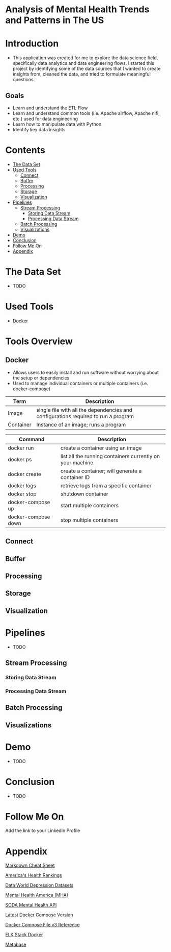 # Analysis of Mental Health Trends and Patterns in The US

# Introduction
- This application was created for me to explore the data science field, specifically data analytics and data engineering flows.  I started this project by identifying some of the data sources that 
  I wanted to create insights from, cleaned the data, and tried to formulate meaningful questions.

## Goals
- Learn and understand the ETL Flow
- Learn and understand common tools (i.e. Apache airflow, Apache nifi, etc.) used for data engineering
- Learn how to manipulate data with Python
- Identify key data insights

# Contents

- [The Data Set](#the-data-set)
- [Used Tools](#used-tools)
  - [Connect](#connect)
  - [Buffer](#buffer)
  - [Processing](#processing)
  - [Storage](#storage)
  - [Visualization](#visualization)
- [Pipelines](#pipelines)
  - [Stream Processing](#stream-processing)
    - [Storing Data Stream](#storing-data-stream)
    - [Processing Data Stream](#processing-data-stream)
  - [Batch Processing](#batch-processing)
  - [Visualizations](#visualizations)
- [Demo](#demo)
- [Conclusion](#conclusion)
- [Follow Me On](#follow-me-on)
- [Appendix](#appendix)


# The Data Set
- TODO

# Used Tools
- [Docker](#docker)

# Tools Overview
## Docker
* Allows users to easily install and run software without worrying about the setup or dependencies
* Used to manage individual containers or multiple containers (i.e. docker-compose)

| Term | Description |
| --- | --- |
| Image | single file with all the dependencies and configurations required to run a program |
| Container | Instance of an image; runs a program |

| Command | Description |
| --- | --- |
| docker run | create a container using an image |
| docker ps | list all the running containers currently on your machine |
| docker create | create a container; will generate a container ID |
| docker logs <container-ID> | retrieve logs from a specific container |
| docker stop <container-ID> | shutdown container |
| docker-compose up | start multiple containers |
| docker-compose down | stop multiple containers |

## Connect
## Buffer
## Processing
## Storage
## Visualization

# Pipelines
- TODO

## Stream Processing
### Storing Data Stream
### Processing Data Stream
## Batch Processing
## Visualizations

# Demo
- TODO

# Conclusion
- TODO

# Follow Me On
Add the link to your LinkedIn Profile

# Appendix

[Markdown Cheat Sheet](https://github.com/adam-p/markdown-here/wiki/Markdown-Cheatsheet)

[America's Health Rankings](https://www.americashealthrankings.org/explore/annual/measure/Suicide/state/ALL?edition-year=2017)

[Data World Depression Datasets](https://data.world/datasets/depression)

[Mental Health America (MHA)](https://www.mhanational.org/issues/2020/mental-health-america-adult-data)

[SODA Mental Health API](https://www.opendatanetwork.com/dataset/chronicdata.cdc.gov/ixrt-gnsg)

[Latest Docker Compose Version](https://docs.docker.com/compose/compose-file/)

[Docker Compose File v3 Reference](https://docs.docker.com/compose/compose-file/compose-file-v3/#restart)

[ELK Stack Docker](https://www.elastic.co/guide/en/elastic-stack-get-started/current/get-started-docker.html)

[Metabase](https://www.metabase.com/)
